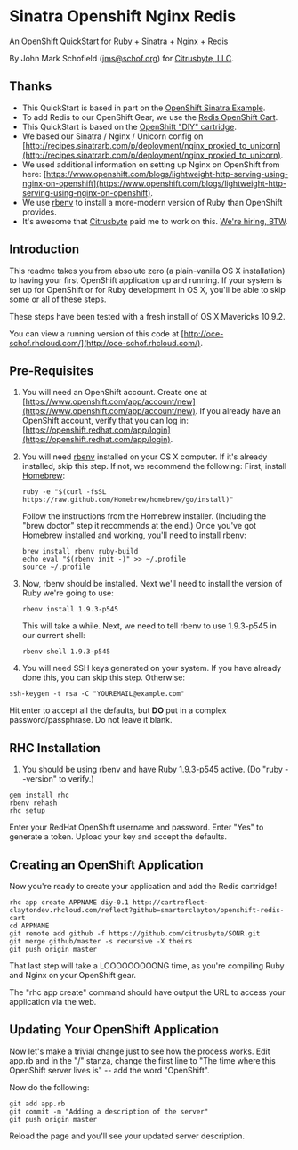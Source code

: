 # Sinatra Openshift Nginx Redis

An OpenShift QuickStart for Ruby + Sinatra + Nginx + Redis

By John Mark Schofield (<a href="mailto:jms@schof.org">jms@schof.org</a>) for [Citrusbyte, LLC](https://citrusbyte.com/).


## Thanks
* This QuickStart is based in part on the [OpenShift Sinatra Example](https://github.com/openshift/sinatra-example).
* To add Redis to our OpenShift Gear, we use the [Redis OpenShift Cart](https://github.com/smarterclayton/openshift-redis-cart).
* This QuickStart is based on the [OpenShift "DIY" cartridge](https://github.com/openshift/origin-server/tree/master/cartridges/openshift-origin-cartridge-diy/README.md).
* We based our Sinatra / Nginx / Unicorn config on [http://recipes.sinatrarb.com/p/deployment/nginx_proxied_to_unicorn](http://recipes.sinatrarb.com/p/deployment/nginx_proxied_to_unicorn).
* We used additional information on setting up Nginx on OpenShift from here: [https://www.openshift.com/blogs/lightweight-http-serving-using-nginx-on-openshift](https://www.openshift.com/blogs/lightweight-http-serving-using-nginx-on-openshift).
* We use [rbenv](http://rbenv.org/) to install a more-modern version of Ruby than OpenShift provides.
* It's awesome that [Citrusbyte](https://citrusbyte.com/) paid me to work on this. [We're hiring, BTW](https://citrusbyte.com/contact-us).

## Introduction
This readme takes you from absolute zero (a plain-vanilla OS X installation) to having your first OpenShift application up and running. If your system is set up for OpenShift or for Ruby development in OS X, you'll be able to skip some or all of these steps.

These steps have been tested with a fresh install of OS X Mavericks 10.9.2.

You can view a running version of this code at [http://oce-schof.rhcloud.com/](http://oce-schof.rhcloud.com/).


## Pre-Requisites
1. You will need an OpenShift account. Create one at [https://www.openshift.com/app/account/new](https://www.openshift.com/app/account/new). If you already have an OpenShift account, verify that you can log in: [https://openshift.redhat.com/app/login](https://openshift.redhat.com/app/login).
2. You will need [rbenv](http://rbenv.org/) installed on your OS X computer. If it's already installed, skip this step. If not, we recommend the following:
    First, install [Homebrew](http://brew.sh/):

    ```
    ruby -e "$(curl -fsSL https://raw.github.com/Homebrew/homebrew/go/install)"
    ```
    Follow the instructions from the Homebrew installer. (Including the "brew doctor" step it recommends at the end.) Once you've got Homebrew installed and working, you'll need to install rbenv:

    ```
    brew install rbenv ruby-build
    echo eval "$(rbenv init -)" >> ~/.profile
    source ~/.profile
    ```

3. Now, rbenv should be installed. Next we'll need to install the version of Ruby we're going to use:
    ```
    rbenv install 1.9.3-p545
    ```

    This will take a while. Next, we need to tell rbenv to use 1.9.3-p545 in our current shell:
    ```
    rbenv shell 1.9.3-p545
    ```

4. You will need SSH keys generated on your system. If you have already done this, you can skip this step. Otherwise:
```
ssh-keygen -t rsa -C "YOUREMAIL@example.com"
```
Hit enter to accept all the defaults, but **DO** put in a complex password/passphrase. Do not leave it blank.




## RHC Installation
1. You should be using rbenv and have Ruby 1.9.3-p545 active. (Do "ruby --version" to verify.)

```
gem install rhc
rbenv rehash
rhc setup
```
Enter your RedHat OpenShift username and password. Enter "Yes" to generate a token. Upload your key and accept the defaults.


## Creating an OpenShift Application
Now you're ready to create your application and add the Redis cartridge!

```
rhc app create APPNAME diy-0.1 http://cartreflect-claytondev.rhcloud.com/reflect?github=smarterclayton/openshift-redis-cart
cd APPNAME
git remote add github -f https://github.com/citrusbyte/SONR.git
git merge github/master -s recursive -X theirs
git push origin master
```

That last step will take a LOOOOOOOOONG time, as you're compiling Ruby and Nginx on your OpenShift gear.

The "rhc app create" command should have output the URL to access your application via the web.

## Updating Your OpenShift Application

Now let's make a trivial change just to see how the process works. Edit app.rb and in the "/" stanza, change the first line to "The time where this OpenShift server lives is" -- add the word "OpenShift".

Now do the following:
```
git add app.rb
git commit -m "Adding a description of the server"
git push origin master
```

Reload the page and you'll see your updated server description.
